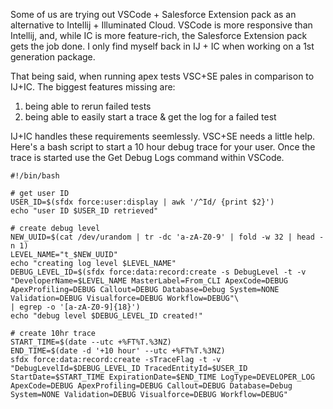 Some of us are trying out VSCode + Salesforce Extension pack as an alternative to Intellij + Illuminated Cloud. VSCode is more responsive than Intellij, and, while IC is more feature-rich, the Salesforce Extension pack gets the job done. I only find myself back in IJ + IC when working on a 1st generation package. 

That being said, when running apex tests VSC+SE pales in comparison to IJ+IC. The biggest features missing are:

1. being able to rerun failed tests
2. being able to easily start a trace & get the log for a failed test

IJ+IC handles these requirements seemlessly. VSC+SE needs a little help. Here's a bash script to start a 10 hour debug trace for your user. Once the trace is started use the Get Debug Logs command within VSCode.

    #!/bin/bash

    # get user ID
    USER_ID=$(sfdx force:user:display | awk '/^Id/ {print $2}')
    echo "user ID $USER_ID retrieved"

    # create debug level
    NEW_UUID=$(cat /dev/urandom | tr -dc 'a-zA-Z0-9' | fold -w 32 | head -n 1)
    LEVEL_NAME="t_$NEW_UUID"
    echo "creating log level $LEVEL_NAME"
    DEBUG_LEVEL_ID=$(sfdx force:data:record:create -s DebugLevel -t -v "DeveloperName=$LEVEL_NAME MasterLabel=From_CLI ApexCode=DEBUG ApexProfiling=DEBUG Callout=DEBUG Database=Debug System=NONE Validation=DEBUG Visualforce=DEBUG Workflow=DEBUG"\
    | egrep -o '[a-zA-Z0-9]{18}')
    echo "debug level $DEBUG_LEVEL_ID created!"

    # create 10hr trace
    START_TIME=$(date --utc +%FT%T.%3NZ)
    END_TIME=$(date -d '+10 hour' --utc +%FT%T.%3NZ)
    sfdx force:data:record:create -sTraceFlag -t -v "DebugLevelId=$DEBUG_LEVEL_ID TracedEntityId=$USER_ID StartDate=$START_TIME ExpirationDate=$END_TIME LogType=DEVELOPER_LOG ApexCode=DEBUG ApexProfiling=DEBUG Callout=DEBUG Database=Debug System=NONE Validation=DEBUG Visualforce=DEBUG Workflow=DEBUG"
